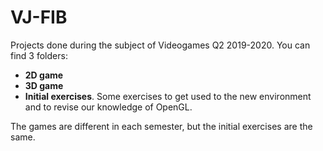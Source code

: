 # VJ-FIB

Projects done during the subject of Videogames Q2 2019-2020. You can find 3 folders: 

- **2D game**
- **3D game**
- **Initial exercises**. Some exercises to get used to the new environment and to revise our knowledge of OpenGL. 

The games are different in each semester, but the initial exercises are the same.
